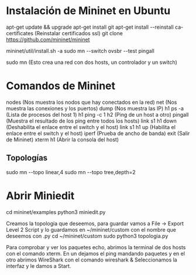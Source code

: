 # Instalación de Mininet en Ubuntu

apt-get update && upgrade
apt-get install git
apt-get install --reinstall ca-certificates (Reinstalar certificados ssl)
git clone https://github.com/mininet/mininet

mininet/util/install.sh -a
sudo mn --switch ovsbr --test pingall

sudo mn (Esto crea una red con dos hosts, un controlador y un switch)

# Comandos de Mininet

nodes (Nos muestra los nodos que hay conectados en la red)
net (Nos muestra las conexiones y los puertos)
dump (Nos muestra las IP)
h1 ps -a (Lista de procesos del host 1)
h1 ping -c 1 h2 (Ping de un host a otro)
pingall (Muestra el resultado de los ping entre todos los hosts)
link s1 h1 down (Deshabilita el enlace entre el switch y el host)
link s1 h1 up (Habilita el enlace entre el switch y el host)
iperf (Prueba de ancho de banda)
exit (Salir de Mininet)
xterm h1 (Abrir la consola del host)

## Topologías

sudo mn --topo linear,4
sudo mn --topo tree,depth=2

# Abrir Miniedit

cd mininet/examples
python3 miniedit.py

Creamos la topología que deseemos, para guardar vamos a File -> Export Level 2 Script y lo guardamos en ~/mininet/custom con el nombre que deseemos con .py
cd ~/mininet/custom
sudo python3 topologia.py

Para comprobar y ver los paquetes echo, abrimos la terminal de dos hosts con el comando xterm. En un dejamos el ping mandando paquetes y en el otro abrimos WireShark con el comando wireshark &
Seleccionamos la interfaz y le damos a Start. 




























